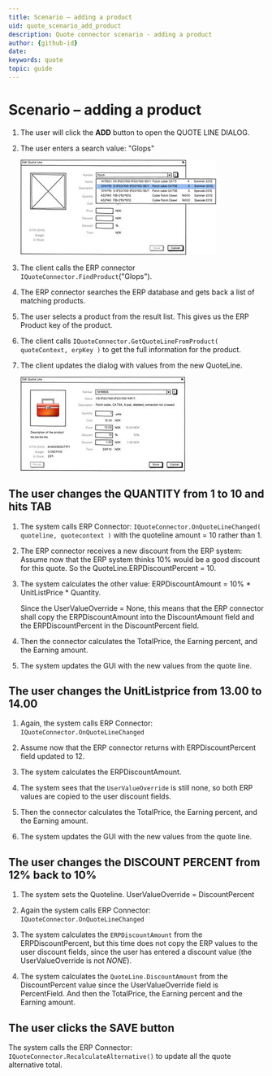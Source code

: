```yaml
---
title: Scenario – adding a product
uid: quote_scenario_add_product
description: Quote connector scenario - adding a product
author: {github-id}
date:
keywords: quote
topic: guide
---
```


# Scenario – adding a product

1. The user will click the **ADD** button to open the QUOTE LINE DIALOG.

2. The user enters a search value: "Glops"

    ![40][img1]

3. The client calls the ERP connector `IQuoteConnector.FindProduct`("Glops").

4. The ERP connector searches the ERP database and gets back a list of matching products.

5. The user selects a product from the result list. This gives us the ERP Product key of the product.

6. The client calls `IQuoteConnector.GetQuoteLineFromProduct( quoteContext, erpKey )` to get the full information for the product.

7. The client updates the dialog with values from the new QuoteLine.

    ![41][img2]

## The user changes the QUANTITY from 1 to 10 and hits TAB

1. The system calls ERP Connector: `IQuoteConnector.OnQuoteLineChanged( quoteline, quotecontext )` with the quoteline amount = 10 rather than 1.

2. The ERP connector receives a new discount from the ERP system: Assume now that the ERP system thinks 10% would be a good discount for this quote. So the QuoteLine.ERPDiscountPercent = 10.

3. The system calculates the other value: ERPDiscountAmount = 10% \* UnitListPrice \* Quantity.

    Since the UserValueOverride = None, this means that the ERP connector shall copy the ERPDiscountAmount into the DiscountAmount field and the ERPDiscountPercent in the DiscountPercent field.

4. Then the connector calculates the TotalPrice, the Earning percent, and the Earning amount.

5. The system updates the GUI with the new values from the quote line.

## The user changes the UnitListprice from 13.00 to 14.00

1. Again, the system calls ERP Connector: `IQuoteConnector.OnQuoteLineChanged`

2. Assume now that the ERP connector returns with ERPDiscountPercent field updated to 12.

3. The system calculates the ERPDiscountAmount.

4. The system sees that the `UserValueOverride` is still none, so both ERP values are copied to the user discount fields.

5. Then the connector calculates the TotalPrice, the Earning percent, and the Earning amount.

6. The system updates the GUI with the new values from the quote line.

## The user changes the DISCOUNT PERCENT from 12% back to 10%

1. The system sets the Quoteline. UserValueOverride = DiscountPercent

2. Again the system calls ERP Connector: `IQuoteConnector.OnQuoteLineChanged`

3. The system calculates the `ERPDiscountAmount` from the ERPDiscountPercent, but this time does not copy the ERP values to the user discount fields, since the user has entered a discount value (the UserValueOverride is not *NONE*).

4. The system calculates the `QuoteLine.DiscountAmount` from the DiscountPercent value since the UserValueOverride field is PercentField. And then the TotalPrice, the Earning percent and the Earning amount.

## The user clicks the SAVE button

The system calls the ERP Connector: `IQuoteConnector.RecalculateAlternative()` to update all the quote alternative total.

<!-- Referenced images -->
[img1]: media/image040.jpg
[img2]: media/image041.jpg

